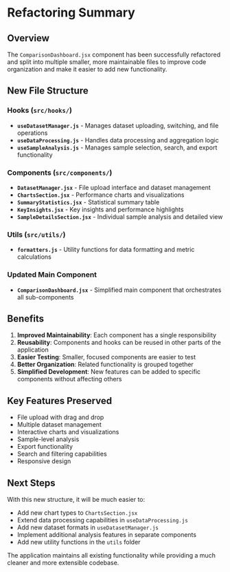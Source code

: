 # Refactoring Summary

## Overview
The `ComparisonDashboard.jsx` component has been successfully refactored and split into multiple smaller, more maintainable files to improve code organization and make it easier to add new functionality.

## New File Structure

### Hooks (`src/hooks/`)
- **`useDatasetManager.js`** - Manages dataset uploading, switching, and file operations
- **`useDataProcessing.js`** - Handles data processing and aggregation logic
- **`useSampleAnalysis.js`** - Manages sample selection, search, and export functionality

### Components (`src/components/`)
- **`DatasetManager.jsx`** - File upload interface and dataset management
- **`ChartsSection.jsx`** - Performance charts and visualizations
- **`SummaryStatistics.jsx`** - Statistical summary table
- **`KeyInsights.jsx`** - Key insights and performance highlights
- **`SampleDetailsSection.jsx`** - Individual sample analysis and detailed view

### Utils (`src/utils/`)
- **`formatters.js`** - Utility functions for data formatting and metric calculations

### Updated Main Component
- **`ComparisonDashboard.jsx`** - Simplified main component that orchestrates all sub-components

## Benefits

1. **Improved Maintainability**: Each component has a single responsibility
2. **Reusability**: Components and hooks can be reused in other parts of the application
3. **Easier Testing**: Smaller, focused components are easier to test
4. **Better Organization**: Related functionality is grouped together
5. **Simplified Development**: New features can be added to specific components without affecting others

## Key Features Preserved

- File upload with drag and drop
- Multiple dataset management
- Interactive charts and visualizations
- Sample-level analysis
- Export functionality
- Search and filtering capabilities
- Responsive design

## Next Steps

With this new structure, it will be much easier to:
- Add new chart types to `ChartsSection.jsx`
- Extend data processing capabilities in `useDataProcessing.js`
- Add new dataset formats in `useDatasetManager.js`
- Implement additional analysis features in separate components
- Add new utility functions in the `utils` folder

The application maintains all existing functionality while providing a much cleaner and more extensible codebase.
